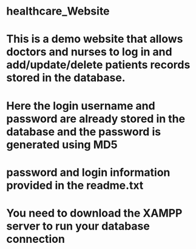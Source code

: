 # healthcare_Website

# This is a demo website that allows doctors and nurses to log in and add/update/delete patients records stored in the database.

# Here the login username and password are already stored in the database and the password is generated using MD5

# password and login information provided in the readme.txt

# You need to download the XAMPP server to run your database connection
